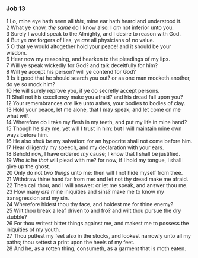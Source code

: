 ### Job 13

1 Lo, mine eye hath seen all *this*, mine ear hath heard and understood it.  
2 What ye know, *the same* do I know also: I *am* not inferior unto you.  
3 Surely I would speak to the Almighty, and I desire to reason with God.  
4 But ye *are* forgers of lies, ye *are* all physicians of no value.  
5 O that ye would altogether hold your peace! and it should be your wisdom.  
6 Hear now my reasoning, and hearken to the pleadings of my lips.  
7 Will ye speak wickedly for God? and talk deceitfully for him?  
8 Will ye accept his person? will ye contend for God?  
9 Is it good that he should search you out? or as one man mocketh another, do ye *so* mock him?  
10 He will surely reprove you, if ye do secretly accept persons.  
11 Shall not his excellency make you afraid? and his dread fall upon you?  
12 Your remembrances *are* like unto ashes, your bodies to bodies of clay.  
13 Hold your peace, let me alone, that I may speak, and let come on me what *will*.  
14 Wherefore do I take my flesh in my teeth, and put my life in mine hand?  
15 Though he slay me, yet will I trust in him: but I will maintain mine own ways before him.  
16 He also *shall be* my salvation: for an hypocrite shall not come before him.  
17 Hear diligently my speech, and my declaration with your ears.  
18 Behold now, I have ordered *my* cause; I know that I shall be justified.  
19 Who *is* he *that* will plead with me? for now, if I hold my tongue, I shall give up the ghost.  
20 Only do not two *things* unto me: then will I not hide myself from thee.  
21 Withdraw thine hand far from me: and let not thy dread make me afraid.  
22 Then call thou, and I will answer: or let me speak, and answer thou me.  
23 How many *are* mine iniquities and sins? make me to know my transgression and my sin.  
24 Wherefore hidest thou thy face, and holdest me for thine enemy?  
25 Wilt thou break a leaf driven to and fro? and wilt thou pursue the dry stubble?  
26 For thou writest bitter things against me, and makest me to possess the iniquities of my youth.  
27 Thou puttest my feet also in the stocks, and lookest narrowly unto all my paths; thou settest a print upon the heels of my feet.  
28 And he, as a rotten thing, consumeth, as a garment that is moth eaten.  

